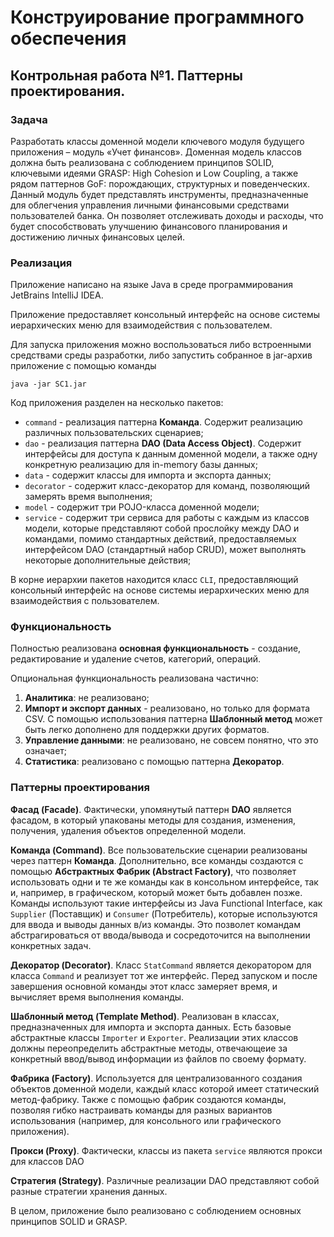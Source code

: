 # Конструирование программного обеспечения
## Контрольная работа №1. Паттерны проектирования.

### Задача

Разработать классы доменной модели ключевого модуля будущего приложения – модуль «Учет финансов». 
Доменная модель классов должна быть реализована с соблюдением принципов SOLID, ключевыми идеями GRASP:
High Cohesion и Low Coupling, а также рядом паттернов GoF: порождающих, структурных и поведенческих. 
Данный модуль будет представлять инструменты, предназначенные для облегчения управления личными финансовыми средствами 
пользователей банка. Он позволяет отслеживать доходы и расходы, что будет способствовать улучшению финансового планирования 
и достижению личных финансовых целей.

### Реализация

Приложение написано на языке Java в среде программирования JetBrains IntelliJ IDEA.

Приложение предоставляет консольный интерфейс на основе системы иерархических меню для взаимодействия с пользователем.

Для запуска приложения можно воспользоваться либо встроенными средствами среды разработки,
либо запустить собранное в jar-архив приложение с помощью команды

```
java -jar SC1.jar
```

Код приложения разделен на несколько пакетов:

- `command` - реализация паттерна **Команда**. Содержит реализацию различных пользовательских сценариев;
- `dao` - реализация паттерна **DAO (Data Access Object)**. Содержит интерфейсы для доступа к данным доменной модели,
а также одну конкретную реализацию для in-memory базы данных;
- `data` - содержит классы для импорта и экспорта данных;
- `decorator` - содержит класс-декоратор для команд, позволяющий замерять время выполнения;
- `model` - содержит три POJO-класса доменной модели;
- `service` - содержит три сервиса для работы с каждым из классов модели, которые представляют собой прослойку
между DAO и командами, помимо стандартных действий, предоставляемых интерфейсом DAO (стандартный набор CRUD), 
может выполнять некоторые дополнительные действия;

В корне иерархии пакетов находится класс `CLI`, предоставляющий консольный интерфейс на основе системы иерархических меню
для взаимодействия с пользователем.

### Функциональность

Полностью реализована **основная функциональность** - создание, редактирование и удаление счетов, категорий, операций.

Опциональная функциональность реализована частично:
1.  **Аналитика**: не реализовано;
2. **Импорт и экспорт данных** - реализовано, но только для формата CSV. С помощью использования паттерна **Шаблонный  метод** может
быть легко дополнено для поддержки других форматов.
3. **Управление данными**: не реализовано, не совсем понятно, что это означает;
4. **Статистика**: реализовано с помощью паттерна **Декоратор**.

### Паттерны проектирования

**Фасад (Facade)**. Фактически, упомянутый паттерн **DAO** является фасадом, в который упакованы методы для создания, изменения, 
получения, удаления объектов определенной модели.

**Команда (Command)**. Все пользовательские сценарии реализованы через паттерн **Команда**. Дополнительно, все команды создаются с помощью **Абстрактных Фабрик (Abstract Factory)**, что позволяет использовать одни и те же команды как в консольном интерфейсе, так и, например, в графическом, который может быть добавлен позже. Команды используют такие интерфейсы из Java Functional Interface, как `Supplier` (Поставщик) и `Consumer` (Потребитель), которые используются для ввода и выводы данных в/из команды. Это позволет командам абстрагироваться от ввода/вывода и сосредоточится на выполнении конкретных задач.

**Декоратор (Decorator)**. Класс `StatCommand` является декоратором для класса `Command` и реализует тот же интерфейс. Перед запуском и после завершения основной команды этот класс замеряет время, и вычисляет время выполнения команды.

**Шаблонный  метод (Template Method)**. Реализован в классах, предназначенных для импорта и экспорта данных. Есть базовые абстрактные классы `Importer` и `Exporter`. Реализации этих классов должны переопределить абстрактные методы, отвечающеие за конкретный ввод/вывод информации из файлов по своему формату.

**Фабрика (Factory)**. Используется для централизованного создания объектов доменной модели, каждый класс которой имеет статический метод-фабрику.
Также с помощью фабрик создаются команды, позволяя гибко настраивать команды для разных вариантов использования (например, для консольного или графического приложения).

**Прокси (Proxy)**. Фактически, классы из пакета `service` являются прокси для классов DAO

**Стратегия (Strategy)**. Различные реализации DAO представляют собой разные стратегии хранения данных.

В целом, приложение было реализовано с соблюдением основных принципов SOLID и GRASP.
